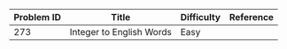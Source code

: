 | Problem ID | Title | Difficulty | Reference
| --- | --- | --- | ---
| 273 | Integer to English Words | Easy | 
